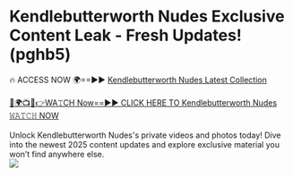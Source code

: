 # Kendlebutterworth Nudes Exclusive Content Leak - Fresh Updates! (pghb5)

🔥 ACCESS NOW 🌍==►► <a href="https://tinyurl.com/yc657z5k" rel="nofollow">Kendlebutterworth Nudes Latest Collection</a>
<br><br>
[🔴🌍📺📱👉WA𝚃CH Now==►► CLICK HERE TO Kendlebutterworth Nudes 𝚆𝙰𝚃𝙲𝙷 NOW](https://tinyurl.com/yc657z5k)
<br><br>
Unlock Kendlebutterworth Nudes's private videos and photos today! Dive into the newest 2025 content updates and explore exclusive material you won’t find anywhere else.
<br>
<a href="https://tinyurl.com/yc657z5k" rel="nofollow" data-target="animated-image.originalLink"><img src="https://camo.githubusercontent.com/8a4f000d20f83aca3bf7ec5f350d767afa0574a8a352519fd8cfa583a6f93a33/68747470733a2f2f692e696d6775722e636f6d2f644a486b345a712e676966" data-canonical-src="https://i.imgur.com/dJHk4Zq.gif" style="max-width: 100%; display: inline-block;" data-target="animated-image.originalImage"></a>
<br>
